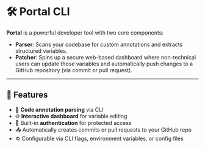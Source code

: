 # 🛠️ Portal CLI

**Portal** is a powerful developer tool with two core components:

- **Parser**: Scans your codebase for custom annotations and extracts structured variables.
- **Patcher**: Spins up a secure web-based dashboard where non-technical users can update those variables and automatically push changes to a GitHub repository (via commit or pull request).

---

## 🚀 Features

- 🧠 **Code annotation parsing** via CLI
- 🌐 **Interactive dashboard** for variable editing
- 🔐 Built-in **authentication** for protected access
- 📤 Automatically creates commits or pull requests to your GitHub repo
- ⚙️ Configurable via CLI flags, environment variables, or config files

